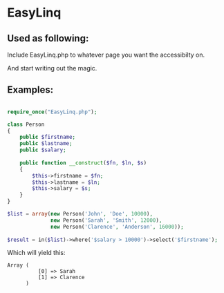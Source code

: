 EasyLinq
========

Used as following:
-----------------

Include EasyLinq.php to whatever page you want the accessibilty on.

And start writing out the magic.

Examples:
---------

```php

require_once("EasyLinq.php");

class Person 
{
    public $firstname;
    public $lastname;
    public $salary;
    
    public function __construct($fn, $ln, $s) 
    {
        $this->firstname = $fn;
        $this->lastname = $ln;
        $this->salary = $s;
    }
}

$list = array(new Person('John', 'Doe', 10000), 
              new Person('Sarah', 'Smith', 12000), 
              new Person('Clarence', 'Anderson', 16000));
        
$result = in($list)->where('$salary > 10000')->select('$firstname');
```

Which will yield this:

    Array ( 
              [0] => Sarah 
              [1] => Clarence 
          )

